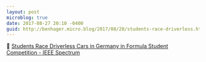 ```yaml
---
layout: post
microblog: true
date: 2017-08-27 20:10 -0400
guid: http://benhager.micro.blog/2017/08/28/students-race-driverless.html
---
```

🚗 [Students Race Driverless Cars in Germany in Formula Student Competition - IEEE Spectrum](http://spectrum.ieee.org/cars-that-think/transportation/self-driving/students-race-driverless-cars-in-germany-in-formula-student-competition)
